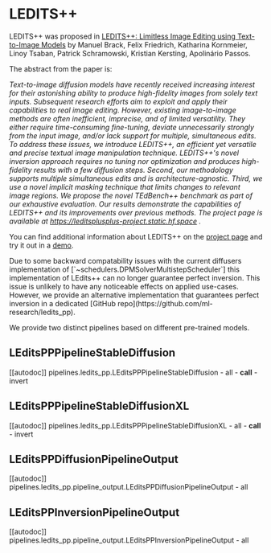 <!--Copyright 2023 The HuggingFace Team. All rights reserved.

Licensed under the Apache License, Version 2.0 (the "License"); you may not use this file except in compliance with
the License. You may obtain a copy of the License at

http://www.apache.org/licenses/LICENSE-2.0

Unless required by applicable law or agreed to in writing, software distributed under the License is distributed on
an "AS IS" BASIS, WITHOUT WARRANTIES OR CONDITIONS OF ANY KIND, either express or implied. See the License for the
specific language governing permissions and limitations under the License.
-->

# LEDITS++

LEDITS++ was proposed in [LEDITS++: Limitless Image Editing using Text-to-Image Models](https://huggingface.co/papers/2311.16711) by Manuel Brack, Felix Friedrich, Katharina Kornmeier, Linoy Tsaban, Patrick Schramowski, Kristian Kersting, Apolinário Passos.

The abstract from the paper is:

*Text-to-image diffusion models have recently received increasing interest for their astonishing ability to produce high-fidelity images from solely text inputs. Subsequent research efforts aim to exploit and apply their capabilities to real image editing. However, existing image-to-image methods are often inefficient, imprecise, and of limited versatility. They either require time-consuming fine-tuning, deviate unnecessarily strongly from the input image, and/or lack support for multiple, simultaneous edits. To address these issues, we introduce LEDITS++, an efficient yet versatile and precise textual image manipulation technique. LEDITS++'s novel inversion approach requires no tuning nor optimization and produces high-fidelity results with a few diffusion steps. Second, our methodology supports multiple simultaneous edits and is architecture-agnostic. Third, we use a novel implicit masking technique that limits changes to relevant image regions. We propose the novel TEdBench++ benchmark as part of our exhaustive evaluation. Our results demonstrate the capabilities of LEDITS++ and its improvements over previous methods. The project page is available at https://leditsplusplus-project.static.hf.space .*

<Tip>

You can find additional information about LEDITS++ on the [project page](https://leditsplusplus-project.static.hf.space/index.html) and try it out in a [demo](https://huggingface.co/spaces/editing-images/leditsplusplus).

</Tip>

<Tip warning={true}>
Due to some backward compatability issues with the current diffusers implementation of [`~schedulers.DPMSolverMultistepScheduler`] this implementation of LEdits++ can no longer guarantee perfect inversion. 
This issue is unlikely to have any noticeable effects on applied use-cases. However, we provide an alternative implementation that guarantees perfect inversion in a dedicated [GitHub repo](https://github.com/ml-research/ledits_pp). 
</Tip>

We provide two distinct pipelines based on different pre-trained models. 

## LEditsPPPipelineStableDiffusion
[[autodoc]] pipelines.ledits_pp.LEditsPPPipelineStableDiffusion
	- all
	- __call__
	- invert

## LEditsPPPipelineStableDiffusionXL
[[autodoc]] pipelines.ledits_pp.LEditsPPPipelineStableDiffusionXL
	- all
	- __call__
	- invert



## LEditsPPDiffusionPipelineOutput
[[autodoc]] pipelines.ledits_pp.pipeline_output.LEditsPPDiffusionPipelineOutput
	- all

## LEditsPPInversionPipelineOutput
[[autodoc]] pipelines.ledits_pp.pipeline_output.LEditsPPInversionPipelineOutput
	- all

